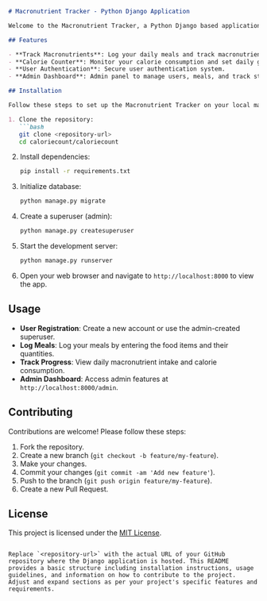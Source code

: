 ```markdown
# Macronutrient Tracker - Python Django Application

Welcome to the Macronutrient Tracker, a Python Django based application designed for those conscious about their calorie intake and macronutrient balance.

## Features

- **Track Macronutrients**: Log your daily meals and track macronutrient intake (carbohydrates, proteins, fats).
- **Calorie Counter**: Monitor your calorie consumption and set daily goals.
- **User Authentication**: Secure user authentication system.
- **Admin Dashboard**: Admin panel to manage users, meals, and track statistics.

## Installation

Follow these steps to set up the Macronutrient Tracker on your local machine:

1. Clone the repository:
   ```bash
   git clone <repository-url>
   cd caloriecount/caloriecount
   ```

2. Install dependencies:
   ```bash
   pip install -r requirements.txt
   ```

3. Initialize database:
   ```bash
   python manage.py migrate
   ```

4. Create a superuser (admin):
   ```bash
   python manage.py createsuperuser
   ```

5. Start the development server:
   ```bash
   python manage.py runserver
   ```

6. Open your web browser and navigate to `http://localhost:8000` to view the app.

## Usage

- **User Registration**: Create a new account or use the admin-created superuser.
- **Log Meals**: Log your meals by entering the food items and their quantities.
- **Track Progress**: View daily macronutrient intake and calorie consumption.
- **Admin Dashboard**: Access admin features at `http://localhost:8000/admin`.

## Contributing

Contributions are welcome! Please follow these steps:

1. Fork the repository.
2. Create a new branch (`git checkout -b feature/my-feature`).
3. Make your changes.
4. Commit your changes (`git commit -am 'Add new feature'`).
5. Push to the branch (`git push origin feature/my-feature`).
6. Create a new Pull Request.

## License

This project is licensed under the [MIT License](LICENSE).
```

Replace `<repository-url>` with the actual URL of your GitHub repository where the Django application is hosted. This README provides a basic structure including installation instructions, usage guidelines, and information on how to contribute to the project. Adjust and expand sections as per your project's specific features and requirements.
